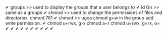 ✔ groups  >>  used to display the groups that a user belongs to
✔ id Gn   >> same as a groups
✔ chmod   >>  used to change the permissions of files and directories.  chmod 761 <file name>
✔ chmod   >> ugoa        chmod g+w <file name> in the group add write permission.
✔ chmod u+rwx, g-x <file name>      chmod a=r <file name>   chmod u=rwx, g=rx, o=  <file name>
✔ 
✔
✔
✔
✔
✔
✔
✔
✔
✔
